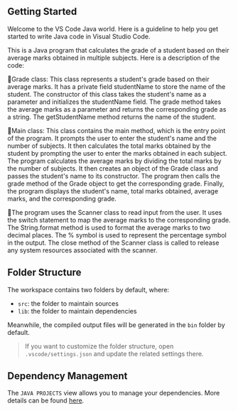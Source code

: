 ## Getting Started

Welcome to the VS Code Java world. Here is a guideline to help you get started to write Java code in Visual Studio Code.

This is a Java program that calculates the grade of a student based on their average marks obtained in multiple subjects. Here is a description of the code:

🔶Grade class: This class represents a student's grade based on their average marks. It has a private field studentName to store the name of the student. The constructor of this class takes the student's name as a parameter and initializes the studentName field. The grade method takes the average marks as a parameter and returns the corresponding grade as a string. The getStudentName method returns the name of the student.

🔶Main class: This class contains the main method, which is the entry point of the program. It prompts the user to enter the student's name and the number of subjects. It then calculates the total marks obtained by the student by prompting the user to enter the marks obtained in each subject. The program calculates the average marks by dividing the total marks by the number of subjects. It then creates an object of the Grade class and passes the student's name to its constructor. The program then calls the grade method of the Grade object to get the corresponding grade. Finally, the program displays the student's name, total marks obtained, average marks, and the corresponding grade.

🔶The program uses the Scanner class to read input from the user. It uses the switch statement to map the average marks to the corresponding grade. The String.format method is used to format the average marks to two decimal places. The % symbol is used to represent the percentage symbol in the output. The close method of the Scanner class is called to release any system resources associated with the scanner.

## Folder Structure

The workspace contains two folders by default, where:

- `src`: the folder to maintain sources
- `lib`: the folder to maintain dependencies

Meanwhile, the compiled output files will be generated in the `bin` folder by default.

> If you want to customize the folder structure, open `.vscode/settings.json` and update the related settings there.

## Dependency Management

The `JAVA PROJECTS` view allows you to manage your dependencies. More details can be found [here](https://github.com/microsoft/vscode-java-dependency#manage-dependencies).
